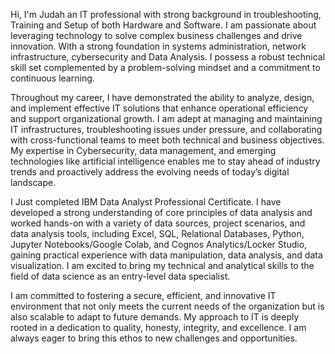 Hi, I'm Judah an IT professional with strong background in troubleshooting, Training and Setup of both Hardware and Software. I am passionate about leveraging technology to solve complex business challenges and drive innovation. With a strong foundation in systems administration, network infrastructure, cybersecurity and Data Analysis. I possess a robust technical skill set complemented by a problem-solving mindset and a commitment to continuous learning.

Throughout my career, I have demonstrated the ability to analyze, design, and implement effective IT solutions that enhance operational efficiency and support organizational growth. I am adept at managing and maintaining IT infrastructures, troubleshooting issues under pressure, and collaborating with cross-functional teams to meet both technical and business objectives. My expertise in Cybersecurity, data management, and emerging technologies like artificial intelligence enables me to stay ahead of industry trends and proactively address the evolving needs of today’s digital landscape.

I Just completed IBM Data Analyst Professional Certificate. I have developed a strong understanding of core principles of data analysis and worked hands-on with a variety of data sources, project scenarios, and data analysis tools, including Excel, SQL, Relational Databases, Python, Jupyter Notebooks/Google Colab, and Cognos Analytics/Locker Studio, gaining practical experience with data manipulation, data analysis, and data visualization. I am excited to bring my technical and analytical skills to the field of data science as an entry-level data specialist.

I am committed to fostering a secure, efficient, and innovative IT environment that not only meets the current needs of the organization but is also scalable to adapt to future demands. My approach to IT is deeply rooted in a dedication to quality, honesty, integrity, and excellence. I am always eager to bring this ethos to new challenges and opportunities.
